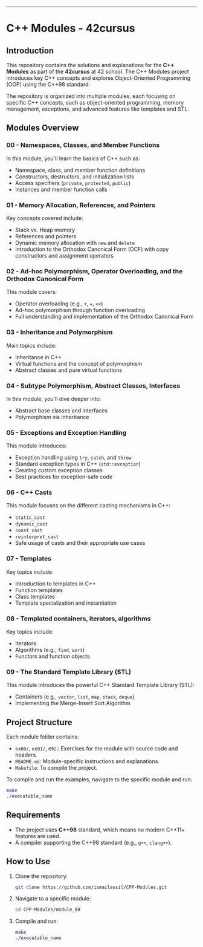 ---
# C++ Modules - 42cursus

## Introduction

This repository contains the solutions and explanations for the **C++ Modules** as part of the **42cursus** at 42 school. The C++ Modules project introduces key C++ concepts and explores Object-Oriented Programming (OOP) using the C++98 standard.

The repository is organized into multiple modules, each focusing on specific C++ concepts, such as object-oriented programming, memory management, exceptions, and advanced features like templates and STL.

## Modules Overview

### 00 - **Namespaces, Classes, and Member Functions**
In this module, you'll learn the basics of C++ such as:
- Namespace, class, and member function definitions
- Constructors, destructors, and initialization lists
- Access specifiers (`private`, `protected`, `public`)
- Instances and member function calls

### 01 - **Memory Allocation, References, and Pointers**
Key concepts covered include:
- Stack vs. Heap memory
- References and pointers
- Dynamic memory allocation with `new` and `delete`
- Introduction to the Orthodox Canonical Form (OCF) with copy constructors and assignment operators

### 02 - **Ad-hoc Polymorphism, Operator Overloading, and the Orthodox Canonical Form**
This module covers:
- Operator overloading (e.g., `+`, `=`, `<<`)
- Ad-hoc polymorphism through function overloading
- Full understanding and implementation of the Orthodox Canonical Form

### 03 - **Inheritance and Polymorphism**
Main topics include:
- Inheritance in C++
- Virtual functions and the concept of polymorphism
- Abstract classes and pure virtual functions

### 04 - **Subtype Polymorphism, Abstract Classes, Interfaces**
In this module, you'll dive deeper into:
- Abstract base classes and interfaces
- Polymorphism via inheritance

### 05 - **Exceptions and Exception Handling**
This module introduces:
- Exception handling using `try`, `catch`, and `throw`
- Standard exception types in C++ (`std::exception`)
- Creating custom exception classes
- Best practices for exception-safe code

### 06 - **C++ Casts**
This module focuses on the different casting mechanisms in C++:
- `static_cast`
- `dynamic_cast`
- `const_cast`
- `reinterpret_cast`
- Safe usage of casts and their appropriate use cases

### 07 - **Templates**
Key topics include:
- Introduction to templates in C++
- Function templates
- Class templates
- Template specialization and instantiation

### 08 - **Templated containers, iterators, algorithms**
Key topics include:
- Iterators
- Algorithms (e.g., `find`, `sort`)
- Functors and function objects

### 09 - **The Standard Template Library (STL)**
This module introduces the powerful C++ Standard Template Library (STL):
- Containers (e.g., `vector`, `list`, `map`, `stack`, `deque`)
- Implementing the Merge-Insert Sort Algorithm

## Project Structure

Each module folder contains:
- `ex00/`, `ex01/`, etc.: Exercises for the module with source code and headers.
- `README.md`: Module-specific instructions and explanations.
- `Makefile`: To compile the project.
  
To compile and run the examples, navigate to the specific module and run:

```bash
make
./executable_name
```

## Requirements

- The project uses **C++98** standard, which means no modern C++11+ features are used.
- A compiler supporting the C++98 standard (e.g., `g++`, `clang++`).

## How to Use

1. Clone the repository:
   ```bash
   git clone https://github.com/ismailassil/CPP-Modules.git
   ```
2. Navigate to a specific module:
   ```bash
   cd CPP-Modules/module_00
   ```
3. Compile and run:
   ```bash
   make
   ./executable_name
   ```
